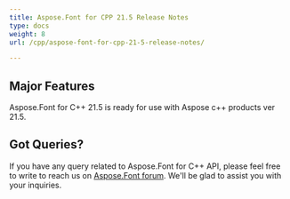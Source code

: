 ```yaml
---
title: Aspose.Font for CPP 21.5 Release Notes
type: docs
weight: 8
url: /cpp/aspose-font-for-cpp-21-5-release-notes/

---
```

## Major Features

Aspose.Font for  C++ 21.5 is ready for use with Aspose c++ products ver 21.5.



## Got Queries?
If you have any query related to Aspose.Font for C++ API, please feel free to write to reach us on [Aspose.Font forum](https://forum.aspose.com/c/font/). We'll be glad to assist you with your inquiries.
